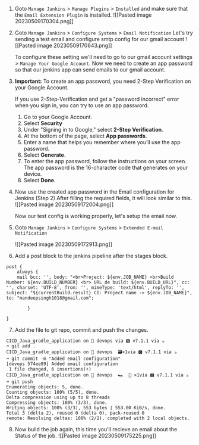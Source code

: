 
1. Goto `Manage Jankins` > `Manage Plugins` > `Installed` and make sure that the 
   `Email Extension Plugin` is installed.
	![[Pasted image 20230509170304.png]]

2. Goto `Manage Jankins` > `Configure Systems` > `Email Notification`
	 Let's try sending a test email and configure smtp config for our gmail account
	 ![[Pasted image 20230509170643.png]]

	To configure these setting we'll need to go to our gmail account settings > `Manage Your Google Account`. Now we need to create an app password so that our jenkins app can send emails to our gmail account.


3. **Important:** To create an app password, you need 2-Step Verification on your Google Account.
	
	If you use 2-Step-Verification and get a "password incorrect" error when you sign in, you can try to use an app password.
	
	1.  Go to your Google Account.
	2.  Select **Security**
	3.  Under "Signing in to Google," select **2-Step Verification**.
	4.  At the bottom of the page, select **App passwords**.
	5.  Enter a name that helps you remember where you’ll use the app password.
	6.  Select **Generate**.
	7.  To enter the app password, follow the instructions on your screen. The app password is the 16-character code that generates on your device.
	8.  Select **Done**.

4. Now use the created app password in the Email configuration for Jenkins (Step 2)
    After filling the required fields, it will look similar to this.
    ![[Pasted image 20230509172004.png]]

    Now our test config is working properly, let's setup the email now.

5. Goto `Manage Jankins` > `Configure Systems` > `Extended E-mail Notification`

	![[Pasted image 20230509172913.png]]

6. Add a post block to the jenkins pipeline after the stages block.
```
post {
	always {
	mail bcc: '', body: "<br>Project: ${env.JOB_NAME} <br>Build Number: ${env.BUILD_NUMBER} <br> URL de build: ${env.BUILD_URL}", cc: '', charset: 'UTF-8', from: '', mimeType: 'text/html', replyTo: '', subject: "${currentBuild.result} CI: Project name -> ${env.JOB_NAME}", to: "mandeepsingh1018@gmail.com";

		}

}	
```

7. Add the file to git repo, commit and push the changes.
```
CICD_Java_gradle_application on  devops via 🅶 v7.1.1 via ☕ 
➜ git add .
CICD_Java_gradle_application on  devops  🗃️×1via 🅶 v7.1.1 via ☕ 
➜ git commit -m "Added email configuration"
[devops 574ee89] Added email configuration
 1 file changed, 6 insertions(+)
CICD_Java_gradle_application on  devops  🏎️  💨 ×1via 🅶 v7.1.1 via ☕ 
➜ git push
Enumerating objects: 5, done.
Counting objects: 100% (5/5), done.
Delta compression using up to 8 threads
Compressing objects: 100% (3/3), done.
Writing objects: 100% (3/3), 553 bytes | 553.00 KiB/s, done.
Total 3 (delta 2), reused 0 (delta 0), pack-reused 0
remote: Resolving deltas: 100% (2/2), completed with 2 local objects.
```

8. Now build the job again, this time you'll recieve an email about the Status of the job.
	![[Pasted image 20230509175225.png]]